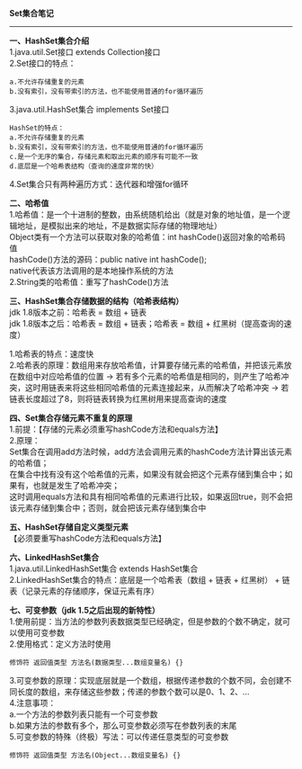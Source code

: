 **Set集合笔记**  

----------


**一、HashSet集合介绍**  
1.java.util.Set接口 extends Collection接口  
2.Set接口的特点：  

    a.不允许存储重复的元素
    b.没有索引，没有带索引的方法，也不能使用普通的for循环遍历

3.java.util.HashSet集合 implements Set接口  

    HashSet的特点：  
    a.不允许存储重复的元素
    b.没有索引，没有带索引的方法，也不能使用普通的for循环遍历
    c.是一个无序的集合，存储元素和取出元素的顺序有可能不一致
    d.底层是一个哈希表结构（查询的速度非常的快）

4.Set集合只有两种遍历方式：迭代器和增强for循环  

**二、哈希值**  
1.哈希值：是一个十进制的整数，由系统随机给出（就是对象的地址值，是一个逻辑地址，是模拟出来的地址，不是数据实际存储的物理地址）  
Object类有一个方法可以获取对象的哈希值：int hashCode()返回对象的哈希码值  
hashCode()方法的源码：public native int hashCode();  
native代表该方法调用的是本地操作系统的方法  
2.String类的哈希值：重写了hashCode()方法  

**三、HashSet集合存储数据的结构（哈希表结构）**  
jdk 1.8版本之前：哈希表 = 数组 + 链表  
jdk 1.8版本之后：哈希表 = 数组 + 链表；哈希表 = 数组 + 红黑树（提高查询的速度）  

1.哈希表的特点：速度快  
2.哈希表的原理：数组用来存放哈希值，计算要存储元素的哈希值，并把该元素放在数组中对应哈希值的位置 -> 若有多个元素的哈希值是相同的，则产生了哈希冲突，这时用链表来将这些相同哈希值的元素连接起来，从而解决了哈希冲突 -> 若链表长度超过了8，则将链表转换为红黑树用来提高查询的速度  

**四、Set集合存储元素不重复的原理**  
1.前提：【存储的元素必须重写hashCode方法和equals方法】  
2.原理：  
Set集合在调用add方法时候，add方法会调用元素的hashCode方法计算出该元素的哈希值；  
在集合中找有没有这个哈希值的元素，如果没有就会把这个元素存储到集合中；如果有，也就是发生了哈希冲突；  
这时调用equals方法和具有相同哈希值的元素进行比较，如果返回true，则不会把该元素存储到集合中；否则，就会把该元素存储到集合中  

**五、HashSet存储自定义类型元素**  
【必须要重写hashCode方法和equals方法】  

**六、LinkedHashSet集合**  
1.java.util.LinkedHashSet集合 extends HashSet集合  
2.LinkedHashSet集合的特点：底层是一个哈希表（数组 + 链表 + 红黑树） + 链表（记录元素的存储顺序，保证元素有序）  

**七、可变参数（jdk 1.5之后出现的新特性）**  
1.使用前提：当方法的参数列表数据类型已经确定，但是参数的个数不确定，就可以使用可变参数  
2.使用格式：定义方法时使用  

    修饰符 返回值类型 方法名(数据类型...数组变量名) {}

3.可变参数的原理：实现底层就是一个数组，根据传递参数的个数不同，会创建不同长度的数组，来存储这些参数；传递的参数个数可以是0、1、2、...  
4.注意事项：  
a.一个方法的参数列表只能有一个可变参数  
b.如果方法的参数有多个，那么可变参数必须写在参数列表的末尾  
5.可变参数的特殊（终极）写法：可以传递任意类型的可变参数  

    修饰符 返回值类型 方法名(Object...数组变量名) {}
